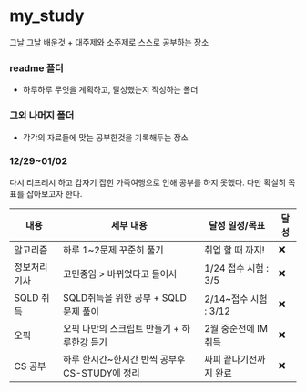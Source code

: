 # my_study

그날 그날 배운것 + 대주제와 소주제로 스스로 공부하는 장소

### readme 폴더

- 하루하루 무엇을 계획하고, 달성했는지 작성하는 폴더



### 그외 나머지 폴더

- 각각의 자료들에 맞는 공부한것을 기록해두는 장소

### 12/29~01/02

다시 리프레시 하고 갑자기 잡힌 가족여행으로 인해 공부를 하지 못했다. 다만 확실히 목표를 잡아보고자 한다.

| 내용         | 세부 내용                                      | 달성 일정/목표         | 달성 |
| ------------ | ---------------------------------------------- | ---------------------- | ---- |
| 알고리즘     | 하루 1~2문제 꾸준히 풀기                       | 취업 할 때 까지!       | ❌    |
| 정보처리기사 | 고민중임 > 바뀌었다고 들어서                   | 1/24 접수 시험 : 3/5   | ❌    |
| SQLD 취득    | SQLD취득을 위한 공부 + SQLD 문제 풀이          | 2/14~접수 시험 : 3/12  | ❌    |
| 오픽         | 오픽 나만의 스크립트 만들기 + 하루한강 듣기    | 2월 중순전에 IM 취득   | ❌    |
| CS 공부      | 하루 한시간~한시간 반씩 공부후 CS-STUDY에 정리 | 싸피 끝나기전까지 완료 | ❌    |

